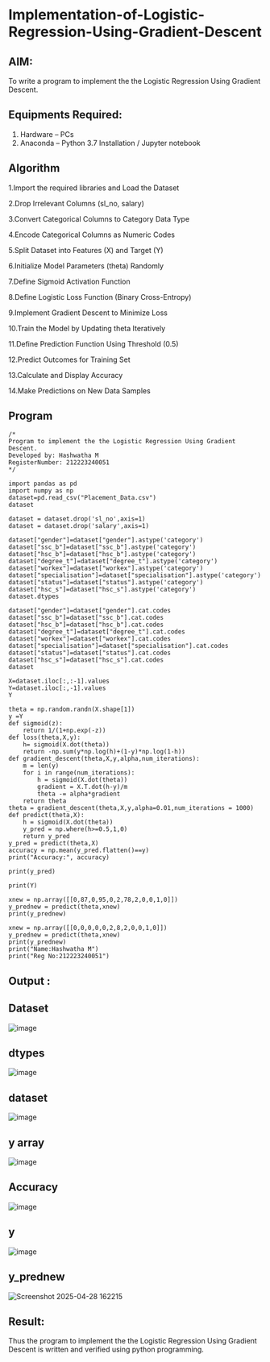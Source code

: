 # Implementation-of-Logistic-Regression-Using-Gradient-Descent

## AIM:
To write a program to implement the the Logistic Regression Using Gradient Descent.

## Equipments Required:
1. Hardware – PCs
2. Anaconda – Python 3.7 Installation / Jupyter notebook

## Algorithm
1.Import the required libraries and Load the Dataset

2.Drop Irrelevant Columns (sl_no, salary)

3.Convert Categorical Columns to Category Data Type

4.Encode Categorical Columns as Numeric Codes

5.Split Dataset into Features (X) and Target (Y)

6.Initialize Model Parameters (theta) Randomly

7.Define Sigmoid Activation Function

8.Define Logistic Loss Function (Binary Cross-Entropy)

9.Implement Gradient Descent to Minimize Loss

10.Train the Model by Updating theta Iteratively

11.Define Prediction Function Using Threshold (0.5)

12.Predict Outcomes for Training Set

13.Calculate and Display Accuracy

14.Make Predictions on New Data Samples
## Program 
```
/*
Program to implement the the Logistic Regression Using Gradient Descent.
Developed by: Hashwatha M
RegisterNumber: 212223240051
*/
```
```
import pandas as pd
import numpy as np
dataset=pd.read_csv("Placement_Data.csv")
dataset
```
```
dataset = dataset.drop('sl_no',axis=1)
dataset = dataset.drop('salary',axis=1)

dataset["gender"]=dataset["gender"].astype('category')
dataset["ssc_b"]=dataset["ssc_b"].astype('category')
dataset["hsc_b"]=dataset["hsc_b"].astype('category')
dataset["degree_t"]=dataset["degree_t"].astype('category')
dataset["workex"]=dataset["workex"].astype('category')
dataset["specialisation"]=dataset["specialisation"].astype('category')
dataset["status"]=dataset["status"].astype('category')
dataset["hsc_s"]=dataset["hsc_s"].astype('category')
dataset.dtypes
```
```
dataset["gender"]=dataset["gender"].cat.codes
dataset["ssc_b"]=dataset["ssc_b"].cat.codes
dataset["hsc_b"]=dataset["hsc_b"].cat.codes
dataset["degree_t"]=dataset["degree_t"].cat.codes
dataset["workex"]=dataset["workex"].cat.codes
dataset["specialisation"]=dataset["specialisation"].cat.codes
dataset["status"]=dataset["status"].cat.codes
dataset["hsc_s"]=dataset["hsc_s"].cat.codes
dataset
```
```
X=dataset.iloc[:,:-1].values
Y=dataset.iloc[:,-1].values
Y
```
```
theta = np.random.randn(X.shape[1])
y =Y
def sigmoid(z):
    return 1/(1+np.exp(-z))
def loss(theta,X,y):
    h= sigmoid(X.dot(theta))
    return -np.sum(y*np.log(h)+(1-y)*np.log(1-h))
def gradient_descent(theta,X,y,alpha,num_iterations):
    m = len(y)
    for i in range(num_iterations):
        h = sigmoid(X.dot(theta))
        gradient = X.T.dot(h-y)/m
        theta -= alpha*gradient
    return theta
theta = gradient_descent(theta,X,y,alpha=0.01,num_iterations = 1000)
def predict(theta,X):
    h = sigmoid(X.dot(theta))
    y_pred = np.where(h>=0.5,1,0)
    return y_pred
y_pred = predict(theta,X)
accuracy = np.mean(y_pred.flatten()==y)
print("Accuracy:", accuracy)
```
```
print(y_pred)
```
```
print(Y)
```
```
xnew = np.array([[0,87,0,95,0,2,78,2,0,0,1,0]])
y_prednew = predict(theta,xnew)
print(y_prednew)
```
```
xnew = np.array([[0,0,0,0,0,2,8,2,0,0,1,0]])
y_prednew = predict(theta,xnew)
print(y_prednew)
print("Name:Hashwatha M")
print("Reg No:212223240051")
```
## Output :
## Dataset
![image](https://github.com/user-attachments/assets/bfaab922-38b6-4c0b-b1c2-25e3269e3509)

## dtypes
![image](https://github.com/user-attachments/assets/0d8b1bce-3043-4646-8a76-f185cffd268f)

## dataset
![image](https://github.com/user-attachments/assets/21ee6cf9-d70c-4dda-a5cb-268822a4d854)

## y array
![image](https://github.com/user-attachments/assets/6b6fece9-9129-4540-a521-78725c1632d7)

## Accuracy
![image](https://github.com/user-attachments/assets/f526d449-e2f6-4635-a247-2503e1795858)

## y
![image](https://github.com/user-attachments/assets/b7c33933-7841-4719-88ea-54022cdf6f73)

## y_prednew
![Screenshot 2025-04-28 162215](https://github.com/user-attachments/assets/37b6cdc6-eb81-40a0-9867-d87fa13a5b3a)

## Result:
Thus the program to implement the the Logistic Regression Using Gradient Descent is written and verified using python programming.
